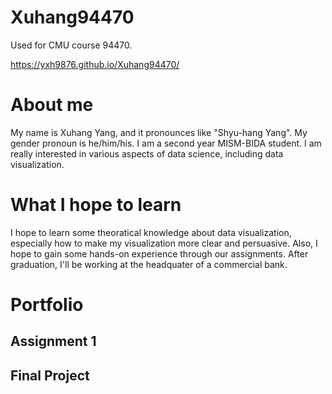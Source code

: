 # Xuhang94470
Used for CMU course 94470.


https://yxh9876.github.io/Xuhang94470/


# About me
My name is Xuhang Yang, and it pronounces like "Shyu-hang Yang". My gender pronoun is he/him/his.
I am a second year MISM-BIDA student. I am really interested in various aspects of data science, including data visualization.


# What I hope to learn
I hope to learn some theoratical knowledge about data visualization, especially how to make my visualization more clear and persuasive. Also, I hope to gain some hands-on experience through our assignments.
After graduation, I'll be working at the headquater of a commercial bank. 


# Portfolio


## Assignment 1


## Final Project

